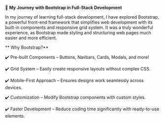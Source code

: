 🚀 **My Journey with Bootstrap in Full-Stack Development**

In my journey of learning full-stack development, I have explored Bootstrap, a powerful front-end framework that simplifies web development 
with its built-in components and responsive grid system. It was a truly wonderful experience, as Bootstrap made styling and structuring web pages much easier and more efficient.

** Why Bootstrap?**

✔️ Pre-built Components – Buttons, Navbars, Cards, Modals, and more!

✔️ Grid System – Easily create responsive layouts without complex CSS.

✔️ Mobile-First Approach – Ensures designs work seamlessly across devices.

✔️ Customization – Modify Bootstrap components with custom styles.

✔️ Faster Development – Reduce coding time significantly with ready-to-use elements.
